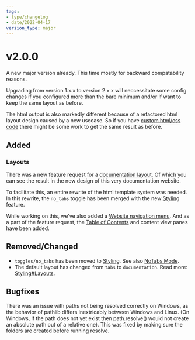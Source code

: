 ```yaml
---
tags:
- type/changelog
- date/2022-04-17
version_type: major
---
```

   
# v2.0.0   
A new major version already. This time mostly for backward compatability reasons.    
   
Upgrading from version 1.x.x to version 2.x.x will neccessitate some config changes if you configured more than the bare minimum and/or if want to keep the same layout as before.   
   
The html output is also markedly different because of a refactored html layout design caused by a new usecase. So if you have [custom html/css code](../Configurations/Styling/Edit%20HTML%2C%20CSS%2C%20JS.md) there might be some work to get the same result as before.   
   
## Added   
### Layouts   
There was a new feature request for a [documentation layout](../Configurations/Styling/Styling.md#documentation). Of which you can see the result in the new design of this very documentation website.    
   
To facilitate this, an entire rewrite of the html template system was needed. In this rewrite, the `no_tabs` toggle has been merged with the new [Styling](../Configurations/Styling/Styling.md) feature.    
   
While working on this, we've also added a [Website navigation menu](../Configurations/Features/Website%20navigation%20menu.md). And as a part of the feature request, the [Table of Contents](../Configurations/Styling/Styling.md#table-of-contents) and content view panes have been added.   
   
## Removed/Changed   
   
- `toggles/no_tabs` has been moved to [Styling](../Configurations/Styling/Styling.md). See also [NoTabs Mode](../Configurations/Deprecated%20Configurations/NoTabs%20Mode.md).   
- The default layout has changed from `tabs` to `documentation`. Read more: [Styling#Layouts](../Configurations/Styling/Styling.md#layouts).   
   
## Bugfixes   
There was an issue with paths not being resolved correctly on Windows, as the behavior of pathlib differs inextricably between Windows and Linux. (On Windows, if the path does not yet exist then path.resolve() would not create an absolute path out of a relative one). This was fixed by making sure the folders are created before running resolve.